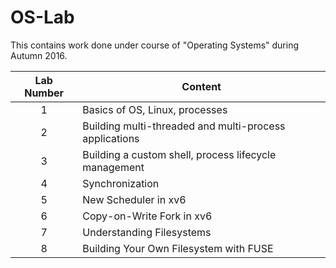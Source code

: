 # OS-Lab

This contains work done under course of "Operating Systems" during Autumn 2016.

|Lab Number| Content|
|:----:|----|
|1|Basics of OS, Linux, processes|
|2|Building multi-threaded and multi-process applications|
|3|Building a custom shell, process lifecycle management|
|4|Synchronization|
|5|New Scheduler in xv6|
|6|Copy-on-Write Fork in xv6|
|7|Understanding Filesystems|
|8|Building Your Own Filesystem with FUSE|
